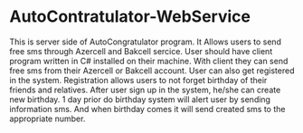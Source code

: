 AutoContratulator-WebService
============================

This is server side of AutoCongratulator program. It Allows users to send free sms through Azercell and Bakcell sercice.
User should have client program written in C# installed on their machine. With client they can send free sms from their 
Azercell or Bakcell account. User can also get registered in the system. Registration allows users to not forget birthday
of their friends and relatives. After user sign up in the system, he/she can create new birthday. 1 day prior do birthday
system will alert user by sending information sms. And when birthday comes it will send created sms to the appropriate number.